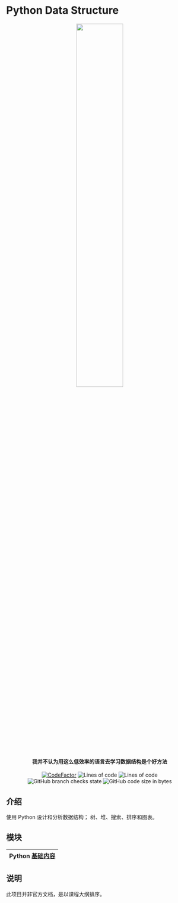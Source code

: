 # Python Data Structure


<p align="center">

<img src = "https://user-images.githubusercontent.com/39553613/191830497-73fbe880-98b2-4158-8b58-1181d111ab1b.jpg" width = 50% height = 50%>
</p>

<h4 align="center">我并不认为用这么低效率的语言去学习数据结构是个好方法 </h4>
<p align="center">
<a href="https://www.codefactor.io/repository/github/caishangqi/homeward-webstorebridge/overview/plugin-webstore-bridge"><img src="https://www.codefactor.io/repository/github/caishangqi/homeward-webstorebridge/badge/plugin-webstore-bridge" alt="CodeFactor" /></a>
<img alt="Lines of code" src="https://img.shields.io/tokei/lines/github/Caishangqi/python-basic">
<img alt="Lines of code" src="https://img.shields.io/badge/python-3.6.10-green">
<img alt="GitHub branch checks state" src="https://img.shields.io/github/checks-status/Caishangqi/python-basic/master?label=build">
<img alt="GitHub code size in bytes" src="https://img.shields.io/github/languages/code-size/Caishangqi/python-basic">
</p>

## 介绍
使用 Python 设计和分析数据结构； 树、堆、搜索、排序和图表。
## 模块

|  Python [基础内容](https://github.com/Caishangqi/python-basic)   |
|-----|

## 说明
此项目并非官方文档，是以课程大纲排序。